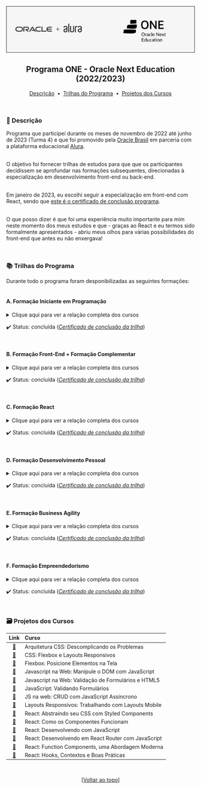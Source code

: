 <div align="center">
<img src="https://github.com/michelelozada/Programa-One-Oracle-Alura/blob/main/assets/logo.png">
<h2>Programa ONE - Oracle Next Education (2022/2023)</h2>

[Descrição](#pencil-descricao) &nbsp;•&nbsp; 
[Trilhas do Programa](#books-trilhas-do-programa) &nbsp;•&nbsp; 
[Projetos dos Cursos](#card_file_box-projetos-dos-cursos)

</div>
&nbsp;
&nbsp;

### :pencil: Descrição  
Programa que participei durante os meses de novembro de 2022 até junho de 2023 (Turma 4) e que foi promovido pela [Oracle Brasil](https://www.oracle.com/br/) em parceria com a plataforma educacional [Alura](https://www.alura.com.br/).   
&nbsp;  

O objetivo foi fornecer trilhas de estudos para que que os participantes decidissem se aprofundar nas formações subsequentes, direcionadas à especialização em desenvolvimento front-end ou back-end.   
&nbsp;      

Em janeiro de 2023, eu escolhi seguir a especialização em front-end com React, sendo que [este é o certificado de conclusão programa](https://drive.google.com/file/d/1zONV6Yqddmdv-2zktjlsNZTN3GMi9M94/view?usp=sharing ).  
&nbsp;   

O que posso dizer é que foi uma experiência muito importante para mim neste momento dos meus estudos e que - graças ao React e eu termos sido formalmente apresentados - abriu meus olhos para várias possibilidades do front-end que antes eu não enxergava!

&nbsp;            

###	:books: Trilhas do Programa  
Durante todo o programa foram desponibilizadas as seguintes formações:   
&nbsp;

#### A. Formação Iniciante em Programação  
<details>
  <summary>Clique aqui para ver a relação completa dos cursos</summary>
  
  &nbsp;  
  1. Javascript e HTML: Desenvolva um Jogo e Pratique Lógica de Programação (16h)
  1. Javascript e HTML: Pratique Lógica com Desenhos, Animações e um Jogo (10h)
  1. HTML5 e CSS3 parte 1: Crie uma Página da Web (8h)
  1. HTML5 e CSS3 parte 2: Posicionamento, Listas e Navegação (8h)
  1. HTML5 e CSS3 parte 3: Trabalhando com Formulários e Tabelas (8h)
  1. HTML5 e CSS3 parte 4: Avançando no CSS (8h)
  1. Git e Github: Controle e Compartilhe seu Código (6h)  
  
</details>
 
:heavy_check_mark: Status: concluída (*[Certificado de conclusão da trilha](https://drive.google.com/file/d/1KgI5unJfazJtSvChFE_73s89m5Vi5Zt4/view)*)     

&nbsp;   
 
#### B. Formação Front-End + Formação Complementar  
<details>
   <summary>Clique aqui para ver a relação completa  dos cursos</summary>
  
  &nbsp;  
  1. Flexbox: Posicione Elementos na Tela (9h)
  1. Layouts Responsivos: Trabalhando com Layouts Mobile (7h)
  1. Arquitetura CSS: Descomplicando os Problemas (8h)
  1. Javascript: Explorando a Linguagem (10h)
  1. Javascript na Web: Manipule o DOM com JavaScript (6h)
  1. Javascript na Web: Validação de Formulários e HTML5 (8h)
  1. Javascript: Programando a Orientação a Objetos (10h)
  1. JavaScript: Interfaces e Herança em Orientação a Objetos (12h)
  1. JS na web: CRUD com JavaScript Assíncrono (8h)  
  1. CSS: Flexbox e Layouts Responsivos (6h)
  1. JavaScript: Validando Formulários (8h)
		
 </details>
 
:heavy_check_mark: Status: concluída (*[Certificado de conclusão da trilha](https://drive.google.com/file/d/1Y_y3FE0jz2IoB4G2svb3iXsfmmyIJElD/view?usp=sharing)*)    

&nbsp;  

#### C. Formação React  
<details>
   <summary>Clique aqui para ver a relação completa  dos cursos</summary>
  
  &nbsp;  
  1. React: Desenvolvendo com JavaScript (14h)  
  1. React: Como os Componentes Funcionam (8h)  
  1. React: Desenvolvendo em React Router com JavaScript (8h)  
  1. React: Abstraindo seu CSS com Styled Components (6h)  
  1. React: Function Components, uma Abordagem Moderna (12h)  
  1. React: Hooks, Contextos e Boas Práticas (10h)  

</details>
 
:heavy_check_mark: Status: concluída (*[Certificado de conclusão da trilha](https://drive.google.com/file/d/125q4Q_r4Q0bXM_kWxkqoRJUBQ8ALuGTS/view?usp=sharing)*)  

&nbsp;   

#### D. Formação Desenvolvimento Pessoal  
<details>
  <summary>Clique aqui para ver a relação completa  dos cursos</summary>
  
  &nbsp;  
  1. LinkedIn: Como Fazer o seu Perfil Trabalhar para Você (4h)
  1. Foco: Trazendo mais Resultados para o Dia a Dia (10h) 
  1. Hábitos: Da Produtividade às Metas Pessoais (8h)
  1. Produtividade: Estratégias para o Dia a Dia (6h)  
  
</details>

:heavy_check_mark: Status: concluída (*[Certificado de conclusão da trilha](https://drive.google.com/file/d/1r9Xi6Rv7FGzj1pUZZSU9ZJbkaaXj6EYv/view)*)  

&nbsp;   

#### E. Formação Business Agility  
<details>
  <summary>Clique aqui para ver a relação completa  dos cursos</summary>
  
  &nbsp;  
  1. Agilidade: Promovendo a Transformação Ágil (6h)
  1. Gestão Ágil: Liderando a Mudança em um Ambiente de Agilidade (6h)
  1. A Empresa Ágil: Introduzindo o Business Agility nas Organizações (6h)
  1. Organização de Equipes Ágeis: os Papéis Existentes em uma Equipe (6h)
  
</details>

:heavy_check_mark: Status: concluída (*[Certificado de conclusão da trilha](https://drive.google.com/file/d/1DUVLNn4vsHbpCBKFePji_Yu0s4v5nmk9/view)*)    

&nbsp;  

#### F. Formação Empreendedorismo  
<details>
  <summary>Clique aqui para ver a relação completa  dos cursos</summary>
  
  &nbsp;  
  1. Lean Startup: Primeiros Passos da sua Startup Enxuta (5h)
  1. Empreendedorismo: Da Ideia ao Plano de Negócios (8h) 
  1. Empreendedorismo: Abrindo sua Empresa do Jeito Certo (10h)
  1. Pitch Entrevistas: Faça Apresentações de Impacto (6h)  
  1. Business Model Canvas Parte I: um Modelo Poderoso para o seu Negócio (8h)
  1. Business Model Canvas Parte II: Avance no seu Modelo de Negócios (8h)
  
</details>

:heavy_check_mark: Status: concluída (*[Certificado de conclusão da trilha](https://drive.google.com/file/d/1BmhZnw40y2ty8fLj4AHw2On32rL3PYBF/view)*)    

&nbsp;



###	:card_file_box: Projetos dos Cursos  

| Link    | Curso
| :--:    | :---
| [:file_folder:](https://github.com/michelelozada/Programa-One-Oracle-Alura/blob/main/projetos/Curso-Arquitetura-CSS-Descomplicando-os-Problemas)| Arquitetura CSS: Descomplicando os Problemas | 
| [:file_folder:](https://github.com/michelelozada/Programa-One-Oracle-Alura/blob/main/projetos/Curso-CSS-Flexbox-e-Layouts-Responsivos)| CSS: Flexbox e Layouts Responsivos | 
| [:file_folder:](https://github.com/michelelozada/Programa-One-Oracle-Alura/blob/main/projetos/Curso-Flexbox-Posicione-Elementos-na-Tela)| Flexbox: Posicione Elementos na Tela | 
| [:file_folder:](https://github.com/michelelozada/Programa-One-Oracle-Alura/blob/main/projetos/Curso-Javascript-na-Web-Manipule-o-DOM-com-JavaScript)| Javascript na Web: Manipule o DOM com JavaScript
| [:file_folder:](https://github.com/michelelozada/Programa-One-Oracle-Alura/blob/main/projetos/Curso-JavaScript-na-Web-Validação-de-Formularios-e-HTML5)| Javascript na Web: Validação de Formulários e HTML5 | 
| [:file_folder:](https://github.com/michelelozada/Programa-One-Oracle-Alura/blob/main/projetos/Curso-JavaScript-Validando-Formularios)| JavaScript: Validando Formulários | 
| [:file_folder:](https://github.com/michelelozada/Programa-One-Oracle-Alura/blob/main/projetos/Curso-JS-na-Web-CRUD-com-JavaScript-Assincrono)| JS na web: CRUD com JavaScript Assíncrono | 
| [:file_folder:](https://github.com/michelelozada/Programa-One-Oracle-Alura/blob/main/projetos/Curso-Layouts-Responsivos-Trabalhando-com-Layouts-Mobile)| Layouts Responsivos: Trabalhando com Layouts Mobile  | 
| [:file_folder:](https://github.com/michelelozada/Programa-One-Oracle-Alura/blob/main/projetos/Curso-React-Abstraindo-seu-CSS-com-Styled-Components)| React: Abstraindo seu CSS com Styled Components |
| [:file_folder:](https://github.com/michelelozada/Programa-One-Oracle-Alura/blob/main/projetos/Curso-React-Como-os-Componentes-Funcionam)| React: Como os Componentes Funcionam |
| [:file_folder:](https://github.com/michelelozada/Programa-One-Oracle-Alura/blob/main/projetos/Curso-React-Desenvolvendo-com-JavaScript)| React: Desenvolvendo com JavaScript | 
| [:file_folder:](https://github.com/michelelozada/Programa-One-Oracle-Alura/blob/main/projetos/Curso-React-Desenvolvendo-em-React-Router-com-JavaScript) | React: Desenvolvendo em React Router com JavaScript |
| [:file_folder:](https://github.com/michelelozada/Programa-One-Oracle-Alura/blob/main/projetos/Curso-React-Function-Components-uma-Abordagem-Moderna) | React: Function Components, uma Abordagem Moderna |
| [:file_folder:](https://github.com/michelelozada/Programa-One-Oracle-Alura/blob/main/projetos/Curso-React-Hooks-Contextos-e-Boas-Praticas) | React: Hooks, Contextos e Boas Práticas |

&nbsp;    
<div align="center">
  
  [[Voltar ao topo](#programa-one---oracle-next-education-20222023)]
  
</div>